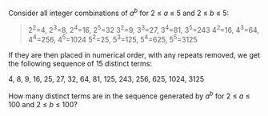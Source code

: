 Consider all integer combinations of *a*<sup>*b*</sup> for 2 ≤ *a* ≤ 5
and 2 ≤ *b* ≤ 5:

> 2<sup>2</sup>=4, 2<sup>3</sup>=8, 2<sup>4</sup>=16, 2<sup>5</sup>=32
> 3<sup>2</sup>=9, 3<sup>3</sup>=27, 3<sup>4</sup>=81,
> 3<sup>5</sup>=243
> 4<sup>2</sup>=16, 4<sup>3</sup>=64, 4<sup>4</sup>=256,
> 4<sup>5</sup>=1024
> 5<sup>2</sup>=25, 5<sup>3</sup>=125, 5<sup>4</sup>=625,
> 5<sup>5</sup>=3125

If they are then placed in numerical order, with any repeats removed, we
get the following sequence of 15 distinct terms:

4, 8, 9, 16, 25, 27, 32, 64, 81, 125, 243, 256, 625, 1024, 3125

How many distinct terms are in the sequence generated by
*a*<sup>*b*</sup> for 2 ≤ *a* ≤ 100 and 2 ≤ *b* ≤ 100?
